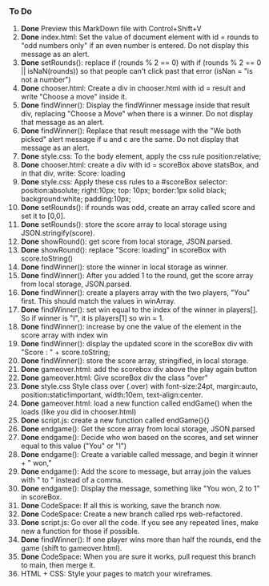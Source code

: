 ### To Do

1. **Done** Preview this MarkDown file with Control+Shift+V
1. **Done** index.html: Set the value of document element with id = rounds to "odd numbers only" if an even number is entered. Do not display this message as an alert.
1. **Done** setRounds(): replace if (rounds % 2 == 0) with if (rounds % 2 == 0 || isNaN(rounds)) so that people can't click past that error (isNan = "is not a number")
1. **Done** chooser.html: Create a div in chooser.html with id = result and write "Choose a move" inside it. 
1. **Done** findWinner(): Display the findWinner message inside that result div, replacing "Choose a Move" when there is a winner. Do not display that message as an alert. 
1. **Done** findWinner(): Replace that result message with the "We both picked" alert message if u and c are the same. Do not display that message as an alert. 
1. **Done** style.css: To the body element, apply the css rule position:relative;
1. **Done** chooser.html: create a div with id = scoreBox above statsBox, and in that div, write: Score: loading
1. **Done** style.css: Apply these css rules to a #scoreBox selector: position:absolute; right:10px; top: 10px; border:1px solid black; background:white; padding:10px;
1. **Done** setRounds(): if rounds was odd, create an array called score and set it to [0,0]. 
1. **Done** setRounds(): store the score array to local storage using JSON.stringify(score).
1. **Done** showRound(): get score from local storage, JSON.parsed.
1. **Done** showRound(): replace "Score: loading" in scoreBox with score.toString()
1. **Done** findWinner(): store the winner in local storage as winner.
1. **Done** findWinner(): After you added 1 to the round, get the score array from local storage, JSON.parsed. 
1. **Done** findWinner(): create a players array with the two players, "You" first. This should match the values in winArray. 
1. **Done** findWinner(): set win equal to the index of the winner in players[]. So if winner is "I", it is players[1] so win = 1. 
1. **Done** findWinner(): increase by one the value of the element in the score array with index win
1. **Done** findWinner(): display the updated score in the scoreBox div with "Score : " + score.toString;
1. **Done** findWinner(): store the score array, stringified, in local storage.
1. **Done** gameover.html: add the scorebox div above the play again button
1. **Done** gameover.html: Give scoreBox div the class "over" 
1. **Done** style.css Style class over (.over) with font-size:24pt, margin:auto, position:static!important, width:10em, text-align:center.
1. **Done** gameover.html: load a new function called endGame() when the <body> loads (like you did in chooser.html)
1. **Done** script.js: create a new function called endGame(){}
1. **Done** endgame(): Get the score array from local storage, JSON.parsed
1. **Done** endgame(): Decide who won based on the scores, and set winner equal to this value ("You" or "I")
1. **Done** endgame(): Create a variable called message, and begin it winner + " won,"
1. **Done** endgame(): Add the score to message, but array.join the values with " to " instead of a comma. 
1. **Done** endgame(): Display the message, something like "You won, 2 to 1" in scoreBox. 
1. **Done** CodeSpace: If all this is working, save the branch now. 
1. **Done** CodeSpace: Create a new branch called rps web-refactored. 
1. **Done** script.js: Go over all the code.  If you see any repeated lines, make new a function for those if possible.  
1. **Done** findWinner(): If one player wins more than half the rounds, end the game (shift to gameover.html).
1. **Done** CodeSpace: When you are sure it works, pull request this branch to main, then merge it.  
1. HTML + CSS: Style your pages to match your wireframes. 